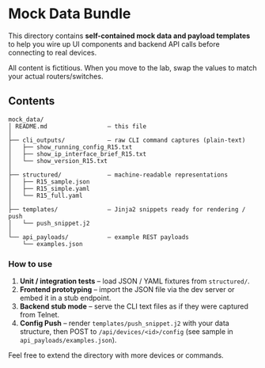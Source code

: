 # Mock Data Bundle

This directory contains **self-contained mock data and payload templates** to help you wire up UI components and backend API calls before connecting to real devices.

All content is fictitious. When you move to the lab, swap the values to match your actual routers/switches.

## Contents

```
mock_data/
│ README.md                 – this file
│
├── cli_outputs/            – raw CLI command captures (plain-text)
│   ├── show_running_config_R15.txt
│   ├── show_ip_interface_brief_R15.txt
│   └── show_version_R15.txt
│
├── structured/             – machine-readable representations
│   ├── R15_sample.json
│   ├── R15_simple.yaml
│   └── R15_full.yaml
│
├── templates/              – Jinja2 snippets ready for rendering / push
│   └── push_snippet.j2
│
└── api_payloads/           – example REST payloads
    └── examples.json
```

### How to use

1. **Unit / integration tests** – load JSON / YAML fixtures from `structured/`.
2. **Frontend prototyping** – import the JSON file via the dev server or embed it in a stub endpoint.
3. **Backend stub mode** – serve the CLI text files as if they were captured from Telnet.
4. **Config Push** – render `templates/push_snippet.j2` with your data structure, then POST to `/api/devices/<id>/config` (see sample in `api_payloads/examples.json`).

Feel free to extend the directory with more devices or commands.
